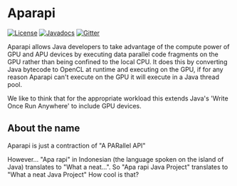 # Aparapi

[![License](http://img.shields.io/:license-apache-blue.svg?style=flat-square)](http://www.apache.org/licenses/LICENSE-2.0.html)
[![Javadocs](http://www.javadoc.io/badge/com.syncleus.aparapi/aparapi.svg)](http://www.javadoc.io/doc/com.syncleus.aparapi/aparapi)
[![Gitter](https://badges.gitter.im/Syncleus/aparapi.svg)](https://gitter.im/Syncleus/aparapi?utm_source=badge&utm_medium=badge&utm_campaign=pr-badge&utm_content=badge)

Aparapi allows Java developers to take advantage of the compute power of GPU and APU devices by executing data parallel
code fragments on the GPU rather than being confined to the local CPU. It does this by converting Java bytecode to
OpenCL at runtime and executing on the GPU, if for any reason Aparapi can't execute on the GPU it will execute in a
Java thread pool.

We like to think that for the appropriate workload this extends Java's 'Write Once Run Anywhere' to include GPU devices.

## About the name

Aparapi is just a contraction of "A PARallel API"

However... "Apa rapi" in Indonesian (the language spoken on the island of Java) translates to "What a neat...". So
"Apa rapi Java Project" translates to "What a neat Java Project" How cool is that?